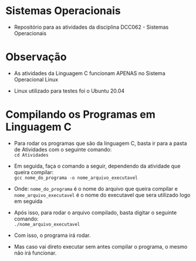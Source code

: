 # Sistemas Operacionais

* Repositório para as atividades da disciplina DCC062 - Sistemas Operacionais <br>

# Observação

* As atividades da Linguagem C funcionam APENAS no Sistema Operacional Linux <br>

* Linux utilizado para testes foi o Ubuntu 20.04 <br>

# Compilando os Programas em Linguagem C

* Para rodar os programas que são da linguagem C, basta ir para a pasta de Atividades com o seguinte comando: <br>
`cd Atividades`  <br>

* Em seguida, faça o comando a seguir, dependendo da atividade que queira compilar: <br>
`gcc nome_do_programa -o nome_arquivo_executavel` <br>

* Onde: `nome_do_programa` é o nome do arquivo que queira compilar e `nome_arquivo_executavel` é o nome do executavel que sera utilizado logo em seguida <br>

* Após isso, para rodar o arquivo compilado, basta digitar o seguinte comando: <br>
`./nome_arquivo_executavel`

* Com isso, o programa irá rodar. <br>

* Mas caso vai direto executar sem antes compilar o programa, o mesmo não irá funcionar.